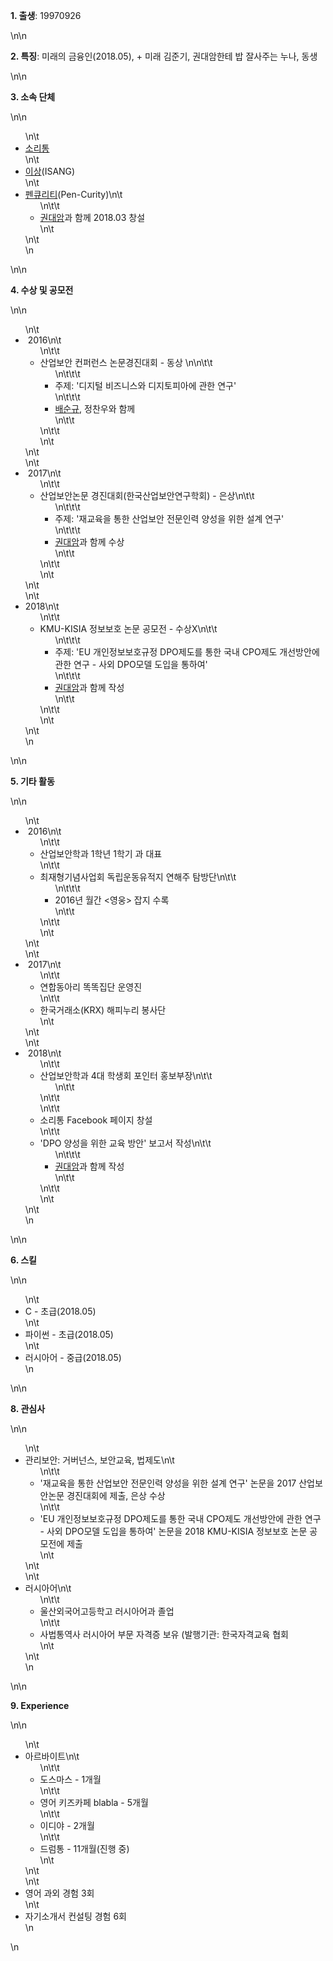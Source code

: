<p style=\"text-align:left\"><strong>1. 출생</strong>: 19970926</p>\n\n<p style=\"text-align:left\"><strong>2. 특징</strong>: 미래의 금융인(2018.05), + 미래 김준기, 권대암한테 밥 잘사주는 누나, 동생</p>\n\n<p style=\"text-align:left\"><strong>3. 소속 단체</strong></p>\n\n<ul>\n\t<li><a href=\"http://13.124.229.163/show?id=소리통(通)\">소리통</a></li>\n\t<li><a href=\"http://13.124.229.163/show?id=%EC%9D%B4%EC%83%81(ISANG)\" style=\"background-color: transparent; box-sizing: border-box; color: rgb(0, 123, 255); text-decoration: none;\">이상</a>(ISANG)</li>\n\t<li><a href=\"http://13.124.229.163/show?id=%ED%8E%9C%ED%81%90%EB%A6%AC%ED%8B%B0\" style=\"background-color: transparent; box-sizing: border-box; color: rgb(0, 123, 255); text-decoration: none;\">펜큐리티</a>(Pen-Curity)\n\t<ul>\n\t\t<li><a href=\"http://13.124.229.163/show?id=16%EA%B6%8C%EB%8C%80%EC%95%94\"><span style=\"color:#3498db\">권대암</span></a>과 함께 2018.03 창설</li>\n\t</ul>\n\t</li>\n</ul>\n\n<p style=\"text-align:left\"><strong>4. 수상 및 공모전</strong></p>\n\n<ul>\n\t<li>&nbsp;2016\n\t<ul>\n\t\t<li><span style=\"font-family:&quot;맑은 고딕&quot;\"><span style=\"color:#000000\">산업보안 컨퍼런스 논문경진대회 - 동상&nbsp;</span></span>\n\n\t\t<ul>\n\t\t\t<li><span style=\"font-family:&quot;맑은 고딕&quot;\"><span style=\"color:#000000\">주제: </span></span>&#39;디지털 비즈니스와 디지토피아에 관한 연구&#39;</li>\n\t\t\t<li><span style=\"color:#000037\"><a href=\"http://13.124.229.163/show?id=16%20배순규\">배순규</a>, 정찬우와</span> 함께</li>\n\t\t</ul>\n\t\t</li>\n\t</ul>\n\t</li>\n\t<li>&nbsp;2017\n\t<ul>\n\t\t<li><span style=\"font-family:&quot;맑은 고딕&quot;\"><span style=\"color:#000000\">산업보안논문 경진대회(한국산업보안연구학회) - 은상</span></span>\n\t\t<ul>\n\t\t\t<li><span style=\"font-family:&quot;맑은 고딕&quot;\"><span style=\"color:#000000\">주제:&nbsp;</span></span>&#39;재교육을 통한 산업보안 전문인력 양성을 위한 설계 연구&#39;</li>\n\t\t\t<li><a href=\"http://13.124.229.163/show?id=16%EA%B6%8C%EB%8C%80%EC%95%94\"><span style=\"color:#000125\">권대암</span></a>과 함께 수상</li>\n\t\t</ul>\n\t\t</li>\n\t</ul>\n\t</li>\n\t<li>2018\n\t<ul>\n\t\t<li>KMU-KISIA 정보보호 논문 공모전 - 수상X\n\t\t<ul>\n\t\t\t<li>주제:&nbsp;&#39;EU 개인정보보호규정 DPO제도를 통한 국내 CPO제도 개선방안에 관한 연구 - 사외 DPO모델 도입을 통하여&#39;</li>\n\t\t\t<li><a href=\"http://13.124.229.163/show?id=16%EA%B6%8C%EB%8C%80%EC%95%94\">권대암</a>과 함께 작성</li>\n\t\t</ul>\n\t\t</li>\n\t</ul>\n\t</li>\n</ul>\n\n<p style=\"text-align:left\"><strong>5. 기타 활동</strong></p>\n\n<ul>\n\t<li>&nbsp;2016\n\t<ul>\n\t\t<li><span style=\"font-family:&quot;맑은 고딕&quot;\">산업보안학과 1학년 1학기 과 대표&nbsp;</span></li>\n\t\t<li><span style=\"font-family:&quot;맑은 고딕&quot;\">최재형기념사업회 독립운동유적지 연해주 탐방단</span>\n\t\t<ul>\n\t\t\t<li><span style=\"color:#000025\">2016년 월간 &lt;영웅&gt; 잡지 수록</span></li>\n\t\t</ul>\n\t\t</li>\n\t</ul>\n\t</li>\n\t<li>&nbsp;2017\n\t<ul>\n\t\t<li>연합동아리 똑똑집단 운영진&nbsp;</li>\n\t\t<li>한국거래소(KRX) 해피누리 봉사단&nbsp;</li>\n\t</ul>\n\t</li>\n\t<li>&nbsp;2018\n\t<ul>\n\t\t<li>산업보안학과 4대 학생회 포인터 홍보부장\n\t\t<ul>\n\t\t</ul>\n\t\t</li>\n\t\t<li>소리통 Facebook 페이지 창설&nbsp;</li>\n\t\t<li>&#39;DPO 양성을 위한 교육 방안&#39; 보고서 작성\n\t\t<ul>\n\t\t\t<li><a href=\"http://13.124.229.163/show?id=16%EA%B6%8C%EB%8C%80%EC%95%94\">권대암</a>과 함께 작성</li>\n\t\t</ul>\n\t\t</li>\n\t</ul>\n\t</li>\n</ul>\n\n<p style=\"text-align:left\"><strong>6. 스킬</strong></p>\n\n<ul>\n\t<li>C - 초급(2018.05)</li>\n\t<li>파이썬 - 초급(2018.05)</li>\n\t<li>러시아어 - 중급(2018.05)</li>\n</ul>\n\n<p style=\"text-align:left\"><strong>8. 관심사</strong></p>\n\n<ul>\n\t<li>관리보안: 거버넌스, 보안교육,&nbsp;법제도\n\t<ul>\n\t\t<li>&#39;재교육을 통한 산업보안 전문인력 양성을 위한 설계 연구&#39; 논문을 2017 산업보안논문 경진대회에 제출, 은상 수상</li>\n\t\t<li>&#39;EU 개인정보보호규정 DPO제도를 통한 국내 CPO제도 개선방안에 관한 연구 - 사외 DPO모델 도입을 통하여&#39; 논문을 2018&nbsp;KMU-KISIA 정보보호 논문 공모전에 제출&nbsp;</li>\n\t</ul>\n\t</li>\n\t<li>러시아어\n\t<ul>\n\t\t<li>울산외국어고등학고 러시아어과 졸업&nbsp;</li>\n\t\t<li>사법통역사 러시아어 부문 자격증 보유 (발행기관: 한국자격교육 협회</li>\n\t</ul>\n\t</li>\n</ul>\n\n<p><strong>9. Experience</strong></p>\n\n<ul>\n\t<li>아르바이트\n\t<ul>\n\t\t<li>도스마스 - 1개월</li>\n\t\t<li>영어 키즈카페 blabla - 5개월</li>\n\t\t<li>이디야 - 2개월</li>\n\t\t<li>드럼통 - 11개월(진행 중)</li>\n\t</ul>\n\t</li>\n\t<li>영어 과외 경험 3회&nbsp;</li>\n\t<li>자기소개서 컨설팅 경험 6회&nbsp;</li>\n</ul>\n
